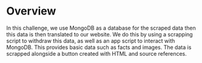 # Overview

In this challenge, we use MongoDB as a database for the scraped data then this data is then translated to our website. We do this by using a scrapping script to withdraw this data, as well as an app script to interact with MongoDB. This provides basic data such as facts and images. The data is scrapped alongside a button created with HTML and source references.
